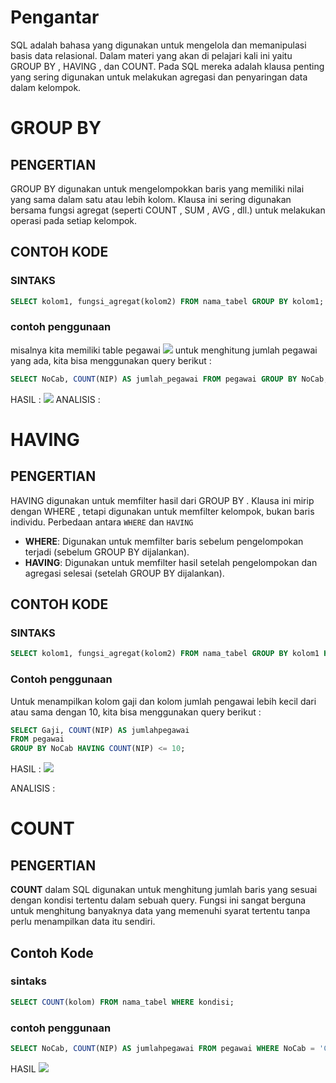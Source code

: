 # Pengantar
SQL adalah bahasa yang digunakan untuk mengelola dan memanipulasi basis data relasional. Dalam materi yang akan di pelajari kali ini yaitu GROUP BY , HAVING , dan COUNT. Pada SQL mereka adalah klausa penting yang sering digunakan untuk melakukan agregasi dan penyaringan data dalam kelompok.
# GROUP BY
## PENGERTIAN 
GROUP BY digunakan untuk mengelompokkan baris yang memiliki nilai yang sama dalam satu atau lebih kolom. Klausa ini sering digunakan bersama fungsi agregat (seperti COUNT , SUM , AVG , dll.) untuk melakukan operasi pada setiap kelompok.

## CONTOH KODE 
### SINTAKS
```SQL 
SELECT kolom1, fungsi_agregat(kolom2) FROM nama_tabel GROUP BY kolom1;
```
### contoh penggunaan
misalnya kita memiliki table pegawai 
![](asset/foto_6.png)
untuk menghitung jumlah pegawai yang ada, kita bisa menggunakan query berikut : 
```sql 
SELECT NoCab, COUNT(NIP) AS jumlah_pegawai FROM pegawai GROUP BY NoCab;
```
HASIL : 
![](asset/foto_8.png)
ANALISIS : 

# HAVING 
## PENGERTIAN 
HAVING digunakan untuk memfilter hasil dari GROUP BY . Klausa ini mirip dengan WHERE , tetapi digunakan untuk memfilter kelompok, bukan baris individu. Perbedaan antara `WHERE` dan `HAVING`
- **WHERE**: Digunakan untuk memfilter baris sebelum pengelompokan terjadi (sebelum GROUP BY dijalankan).
- **HAVING**: Digunakan untuk memfilter hasil setelah pengelompokan dan agregasi selesai (setelah GROUP BY dijalankan).
## CONTOH KODE
### SINTAKS
```SQL 
SELECT kolom1, fungsi_agregat(kolom2) FROM nama_tabel GROUP BY kolom1 HAVING fungsi_agregat(kolom2) operator nilai;
```

### Contoh penggunaan
Untuk menampilkan kolom gaji dan kolom jumlah pengawai lebih kecil dari atau sama dengan 10, kita bisa menggunakan query berikut : 

```sql
SELECT Gaji, COUNT(NIP) AS jumlahpegawai
FROM pegawai
GROUP BY NoCab HAVING COUNT(NIP) <= 10;
```
HASIL : 
![](asset/foto_7.png)

ANALISIS : 

# COUNT
## PENGERTIAN
**COUNT** dalam SQL digunakan untuk menghitung jumlah baris yang sesuai dengan kondisi tertentu dalam sebuah query. Fungsi ini sangat berguna untuk menghitung banyaknya data yang memenuhi syarat tertentu tanpa perlu menampilkan data itu sendiri.

## Contoh Kode
### sintaks 

```sql 
SELECT COUNT(kolom) FROM nama_tabel WHERE kondisi;
```

### contoh penggunaan

```sql 
SELECT NoCab, COUNT(NIP) AS jumlahpegawai FROM pegawai WHERE NoCab = 'C102'
```

HASIL 
![](asset/foto_9.png)
